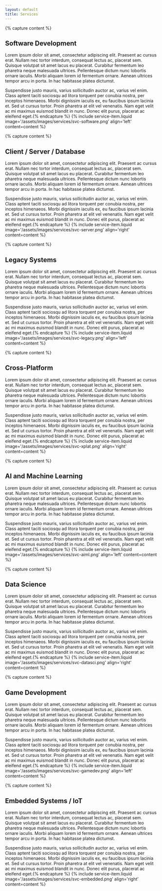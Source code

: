 ```yaml
---
layout: default
title: Services
---
```


{% capture content %}
## Software Development

Lorem ipsum dolor sit amet, consectetur adipiscing elit. Praesent ac cursus erat. Nullam nec tortor interdum, consequat lectus ac, placerat sem. Quisque volutpat sit amet lacus eu placerat. Curabitur fermentum leo pharetra neque malesuada ultrices. Pellentesque dictum nunc lobortis ornare iaculis. Morbi aliquam lorem id fermentum ornare. Aenean ultrices tempor arcu in porta. In hac habitasse platea dictumst.

Suspendisse justo mauris, varius sollicitudin auctor ac, varius vel enim. Class aptent taciti sociosqu ad litora torquent per conubia nostra, per inceptos himenaeos. Morbi dignissim iaculis ex, eu faucibus ipsum lacinia et. Sed ut cursus tortor. Proin pharetra at elit vel venenatis. Nam eget velit ac mi maximus euismod blandit in nunc. Donec elit purus, placerat ac eleifend eget.{% endcapture %}
{% include service-item.liquid image='/assets/images/services/svc-software.png' align='left' content=content %}


{% capture content %}
## Client / Server / Database

Lorem ipsum dolor sit amet, consectetur adipiscing elit. Praesent ac cursus erat. Nullam nec tortor interdum, consequat lectus ac, placerat sem. Quisque volutpat sit amet lacus eu placerat. Curabitur fermentum leo pharetra neque malesuada ultrices. Pellentesque dictum nunc lobortis ornare iaculis. Morbi aliquam lorem id fermentum ornare. Aenean ultrices tempor arcu in porta. In hac habitasse platea dictumst.

Suspendisse justo mauris, varius sollicitudin auctor ac, varius vel enim. Class aptent taciti sociosqu ad litora torquent per conubia nostra, per inceptos himenaeos. Morbi dignissim iaculis ex, eu faucibus ipsum lacinia et. Sed ut cursus tortor. Proin pharetra at elit vel venenatis. Nam eget velit ac mi maximus euismod blandit in nunc. Donec elit purus, placerat ac eleifend eget.{% endcapture %}
{% include service-item.liquid image='/assets/images/services/svc-server.png' align='right' content=content %}


{% capture content %}
## Legacy Systems

Lorem ipsum dolor sit amet, consectetur adipiscing elit. Praesent ac cursus erat. Nullam nec tortor interdum, consequat lectus ac, placerat sem. Quisque volutpat sit amet lacus eu placerat. Curabitur fermentum leo pharetra neque malesuada ultrices. Pellentesque dictum nunc lobortis ornare iaculis. Morbi aliquam lorem id fermentum ornare. Aenean ultrices tempor arcu in porta. In hac habitasse platea dictumst.

Suspendisse justo mauris, varius sollicitudin auctor ac, varius vel enim. Class aptent taciti sociosqu ad litora torquent per conubia nostra, per inceptos himenaeos. Morbi dignissim iaculis ex, eu faucibus ipsum lacinia et. Sed ut cursus tortor. Proin pharetra at elit vel venenatis. Nam eget velit ac mi maximus euismod blandit in nunc. Donec elit purus, placerat ac eleifend eget.{% endcapture %}
{% include service-item.liquid image='/assets/images/services/svc-legacy.png' align='left' content=content %}


{% capture content %}
## Cross-Platform

Lorem ipsum dolor sit amet, consectetur adipiscing elit. Praesent ac cursus erat. Nullam nec tortor interdum, consequat lectus ac, placerat sem. Quisque volutpat sit amet lacus eu placerat. Curabitur fermentum leo pharetra neque malesuada ultrices. Pellentesque dictum nunc lobortis ornare iaculis. Morbi aliquam lorem id fermentum ornare. Aenean ultrices tempor arcu in porta. In hac habitasse platea dictumst.

Suspendisse justo mauris, varius sollicitudin auctor ac, varius vel enim. Class aptent taciti sociosqu ad litora torquent per conubia nostra, per inceptos himenaeos. Morbi dignissim iaculis ex, eu faucibus ipsum lacinia et. Sed ut cursus tortor. Proin pharetra at elit vel venenatis. Nam eget velit ac mi maximus euismod blandit in nunc. Donec elit purus, placerat ac eleifend eget.{% endcapture %}
{% include service-item.liquid image='/assets/images/services/svc-xplat.png' align='right' content=content %}


{% capture content %}
## AI and Machine Learning

Lorem ipsum dolor sit amet, consectetur adipiscing elit. Praesent ac cursus erat. Nullam nec tortor interdum, consequat lectus ac, placerat sem. Quisque volutpat sit amet lacus eu placerat. Curabitur fermentum leo pharetra neque malesuada ultrices. Pellentesque dictum nunc lobortis ornare iaculis. Morbi aliquam lorem id fermentum ornare. Aenean ultrices tempor arcu in porta. In hac habitasse platea dictumst.

Suspendisse justo mauris, varius sollicitudin auctor ac, varius vel enim. Class aptent taciti sociosqu ad litora torquent per conubia nostra, per inceptos himenaeos. Morbi dignissim iaculis ex, eu faucibus ipsum lacinia et. Sed ut cursus tortor. Proin pharetra at elit vel venenatis. Nam eget velit ac mi maximus euismod blandit in nunc. Donec elit purus, placerat ac eleifend eget.{% endcapture %}
{% include service-item.liquid image='/assets/images/services/svc-aiml.png' align='left' content=content %}


{% capture content %}
## Data Science

Lorem ipsum dolor sit amet, consectetur adipiscing elit. Praesent ac cursus erat. Nullam nec tortor interdum, consequat lectus ac, placerat sem. Quisque volutpat sit amet lacus eu placerat. Curabitur fermentum leo pharetra neque malesuada ultrices. Pellentesque dictum nunc lobortis ornare iaculis. Morbi aliquam lorem id fermentum ornare. Aenean ultrices tempor arcu in porta. In hac habitasse platea dictumst.

Suspendisse justo mauris, varius sollicitudin auctor ac, varius vel enim. Class aptent taciti sociosqu ad litora torquent per conubia nostra, per inceptos himenaeos. Morbi dignissim iaculis ex, eu faucibus ipsum lacinia et. Sed ut cursus tortor. Proin pharetra at elit vel venenatis. Nam eget velit ac mi maximus euismod blandit in nunc. Donec elit purus, placerat ac eleifend eget.{% endcapture %}
{% include service-item.liquid image='/assets/images/services/svc-datasci.png' align='right' content=content %}


{% capture content %}
## Game Development

Lorem ipsum dolor sit amet, consectetur adipiscing elit. Praesent ac cursus erat. Nullam nec tortor interdum, consequat lectus ac, placerat sem. Quisque volutpat sit amet lacus eu placerat. Curabitur fermentum leo pharetra neque malesuada ultrices. Pellentesque dictum nunc lobortis ornare iaculis. Morbi aliquam lorem id fermentum ornare. Aenean ultrices tempor arcu in porta. In hac habitasse platea dictumst.

Suspendisse justo mauris, varius sollicitudin auctor ac, varius vel enim. Class aptent taciti sociosqu ad litora torquent per conubia nostra, per inceptos himenaeos. Morbi dignissim iaculis ex, eu faucibus ipsum lacinia et. Sed ut cursus tortor. Proin pharetra at elit vel venenatis. Nam eget velit ac mi maximus euismod blandit in nunc. Donec elit purus, placerat ac eleifend eget.{% endcapture %}
{% include service-item.liquid image='/assets/images/services/svc-gamedev.png' align='left' content=content %}


{% capture content %}
## Embedded Systems / IoT

Lorem ipsum dolor sit amet, consectetur adipiscing elit. Praesent ac cursus erat. Nullam nec tortor interdum, consequat lectus ac, placerat sem. Quisque volutpat sit amet lacus eu placerat. Curabitur fermentum leo pharetra neque malesuada ultrices. Pellentesque dictum nunc lobortis ornare iaculis. Morbi aliquam lorem id fermentum ornare. Aenean ultrices tempor arcu in porta. In hac habitasse platea dictumst.

Suspendisse justo mauris, varius sollicitudin auctor ac, varius vel enim. Class aptent taciti sociosqu ad litora torquent per conubia nostra, per inceptos himenaeos. Morbi dignissim iaculis ex, eu faucibus ipsum lacinia et. Sed ut cursus tortor. Proin pharetra at elit vel venenatis. Nam eget velit ac mi maximus euismod blandit in nunc. Donec elit purus, placerat ac eleifend eget.{% endcapture %}
{% include service-item.liquid image='/assets/images/services/svc-embedded.png' align='right' content=content %}


